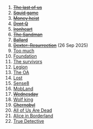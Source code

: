 1. ~~[The last of us](https://www.youtube.com/watch?v=uLtkt8BonwM)~~
2. ~~[Squid game](https://www.youtube.com/watch?v=oqxAJKy0ii4)~~
3. ~~[Money heist](https://www.youtube.com/watch?v=_InqQJRqGW4)~~
4. ~~[Dept Q](https://www.youtube.com/watch?v=72hK6FUmm8o)~~
5. ~~[Ironheart](https://www.youtube.com/watch?v=WpW36ldAqnM)~~
6. ~~[The Sandman](https://www.youtube.com/watch?v=Z6pdYkqeT7A&t=46)~~
7. ~~[Ballard](https://www.youtube.com/watch?v=9nKRJGXgK0Q&t=48)~~
8. ~~[Dexter: Resurrection](https://youtu.be/84o1Q6fB20k?feature=shared)~~ (26 Sep 2025)
9. [Too much](https://www.youtube.com/watch?v=HcrbR6EXynM&t=87)
10. [Foundation](https://www.youtube.com/watch?v=X4QYV5GTz7c&t=39)
11. [The survivors](https://www.youtube.com/watch?v=c69c1P-EURg&t=11)
12. [Legion](https://www.youtube.com/watch?v=4SZ3rMMYBLY&t=36)
13. [The OA](https://www.youtube.com/watch?v=DvHJtez2IlY&t=16)
14. [Lost](https://www.youtube.com/watch?v=KTu8iDynwNc&t=14)
15. [Sense8](https://www.youtube.com/watch?v=iKpKAlbJ7BQ&t=35)
16. [MobLand](https://www.youtube.com/watch?v=qKGgw7Ob5f4&t=16)
17. ~~[Wednesday](https://www.youtube.com/watch?v=Di310WS8zLk)~~
17. [Wolf king](https://youtu.be/QqDDuVe9dw8?feature=shared)
18. ~~[Chernobyl](https://youtu.be/s9APLXM9Ei8?feature=shared)~~
19. [All of Us Are Dead](https://www.youtube.com/watch?v=IN5TD4VRcSM&t=37)
21. [Alice in Borderland](https://www.youtube.com/watch?v=49_44FFKZ1M&t=6)
22. [True Detective](https://youtu.be/fVQUcaO4AvE?feature=shared)
